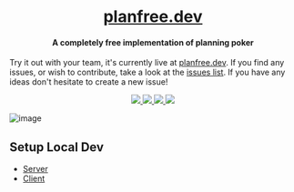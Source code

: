 <h1 align="center">
 <a href="https://planfree.dev">planfree.dev</a>
  <br>
</h1>

<h4 align="center">A completely free implementation of planning poker</h4>

Try it out with your team, it's currently live at [planfree.dev](https://www.planfree.dev/#/). If you find any issues, or wish to contribute, take a look at the [issues list](https://github.com/LukeGarrigan/planfree.dev/issues). If you have any ideas don't hesitate to create a new issue!
<p align="center">
  <a href="https://img.shields.io/github/license/lukegarrigan/p5js-chess">
    <img src="https://img.shields.io/github/license/lukegarrigan/p5js-chess" />
  </a>
   <a href="https://app.netlify.com/sites/blissful-bardeen-521053/deploys">
      <img src="https://img.shields.io/netlify/03077de6-f8e4-49e6-a8fc-2e460f60d98b">
  </a>
  <a href="https://GitHub.com/LukeGarrigan/planfree.dev/issues/">
      <img src="https://img.shields.io/github/issues/LukeGarrigan/planfree.dev.svg">
  </a>
  <a href="https://dl.circleci.com/status-badge/redirect/gh/LukeGarrigan/planfree.dev/tree/main">
      <img src="https://dl.circleci.com/status-badge/img/gh/LukeGarrigan/planfree.dev/tree/main.svg?style=svg">
  </a>
</p>

![image](https://user-images.githubusercontent.com/12545967/124085610-2351dc80-da48-11eb-960d-af548db474e9.png)

## Setup Local Dev  

- [Server](./server/README)
- [Client](./client/ReadMe.md)